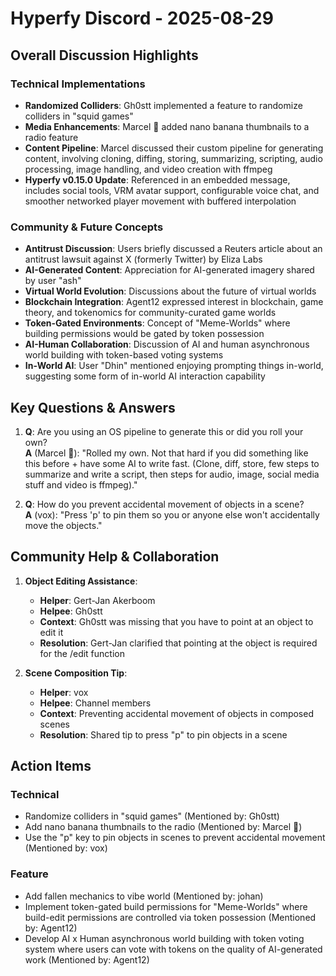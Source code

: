 # Hyperfy Discord - 2025-08-29

## Overall Discussion Highlights

### Technical Implementations
- **Randomized Colliders**: Gh0stt implemented a feature to randomize colliders in "squid games"
- **Media Enhancements**: Marcel 🌵 added nano banana thumbnails to a radio feature
- **Content Pipeline**: Marcel discussed their custom pipeline for generating content, involving cloning, diffing, storing, summarizing, scripting, audio processing, image handling, and video creation with ffmpeg
- **Hyperfy v0.15.0 Update**: Referenced in an embedded message, includes social tools, VRM avatar support, configurable voice chat, and smoother networked player movement with buffered interpolation

### Community & Future Concepts
- **Antitrust Discussion**: Users briefly discussed a Reuters article about an antitrust lawsuit against X (formerly Twitter) by Eliza Labs
- **AI-Generated Content**: Appreciation for AI-generated imagery shared by user "ash"
- **Virtual World Evolution**: Discussions about the future of virtual worlds
- **Blockchain Integration**: Agent12 expressed interest in blockchain, game theory, and tokenomics for community-curated game worlds
- **Token-Gated Environments**: Concept of "Meme-Worlds" where building permissions would be gated by token possession
- **AI-Human Collaboration**: Discussion of AI and human asynchronous world building with token-based voting systems
- **In-World AI**: User "Dhin" mentioned enjoying prompting things in-world, suggesting some form of in-world AI interaction capability

## Key Questions & Answers

1. **Q**: Are you using an OS pipeline to generate this or did you roll your own?  
   **A** (Marcel 🌵): "Rolled my own. Not that hard if you did something like this before + have some AI to write fast. (Clone, diff, store, few steps to summarize and write a script, then steps for audio, image, social media stuff and video is ffmpeg)."

2. **Q**: How do you prevent accidental movement of objects in a scene?  
   **A** (vox): "Press 'p' to pin them so you or anyone else won't accidentally move the objects."

## Community Help & Collaboration

1. **Object Editing Assistance**:
   - **Helper**: Gert-Jan Akerboom
   - **Helpee**: Gh0stt
   - **Context**: Gh0stt was missing that you have to point at an object to edit it
   - **Resolution**: Gert-Jan clarified that pointing at the object is required for the /edit function

2. **Scene Composition Tip**:
   - **Helper**: vox
   - **Helpee**: Channel members
   - **Context**: Preventing accidental movement of objects in composed scenes
   - **Resolution**: Shared tip to press "p" to pin objects in a scene

## Action Items

### Technical
- Randomize colliders in "squid games" (Mentioned by: Gh0stt)
- Add nano banana thumbnails to the radio (Mentioned by: Marcel 🌵)
- Use the "p" key to pin objects in scenes to prevent accidental movement (Mentioned by: vox)

### Feature
- Add fallen mechanics to vibe world (Mentioned by: johan)
- Implement token-gated build permissions for "Meme-Worlds" where build-edit permissions are controlled via token possession (Mentioned by: Agent12)
- Develop AI x Human asynchronous world building with token voting system where users can vote with tokens on the quality of AI-generated work (Mentioned by: Agent12)